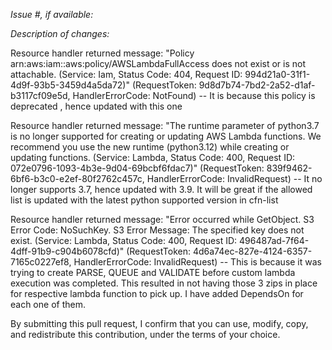 *Issue #, if available:*

*Description of changes:*

Resource handler returned message: "Policy arn:aws:iam::aws:policy/AWSLambdaFullAccess does not exist or is not attachable. (Service: Iam, Status Code: 404, Request ID: 994d21a0-31f1-4d9f-93b5-3459d4a5da72)" (RequestToken: 9d8d7b74-7bd2-2a52-d1af-b3117cf09e5d, HandlerErrorCode: NotFound)
-- It is because this policy is deprecated , hence updated with this one
 
 
Resource handler returned message: "The runtime parameter of python3.7 is no longer supported for creating or updating AWS Lambda functions. We recommend you use the new runtime (python3.12) while creating or updating functions. (Service: Lambda, Status Code: 400, Request ID: 072e0796-1093-4b3e-9d04-69bcbf6fdac7)" (RequestToken: 839f9462-6bf6-b3c0-e2ef-80f2762c457c, HandlerErrorCode: InvalidRequest)
-- It no longer supports 3.7, hence updated with 3.9. It will be great if the allowed list is updated with the latest python supported version in cfn-list
 
Resource handler returned message: "Error occurred while GetObject. S3 Error Code: NoSuchKey. S3 Error Message: The specified key does not exist. (Service: Lambda, Status Code: 400, Request ID: 496487ad-7f64-4dff-91b9-c904b6078cfd)" (RequestToken: 4d6a74ec-827e-4124-6357-7165c0227ef8, HandlerErrorCode: InvalidRequest)
-- This is because it was trying to create PARSE, QUEUE and VALIDATE before custom lambda execution was completed. This resulted in not having those 3 zips in place for respective lambda function to pick up. I have added DependsOn for each one of them.

By submitting this pull request, I confirm that you can use, modify, copy, and redistribute this contribution, under the terms of your choice.
